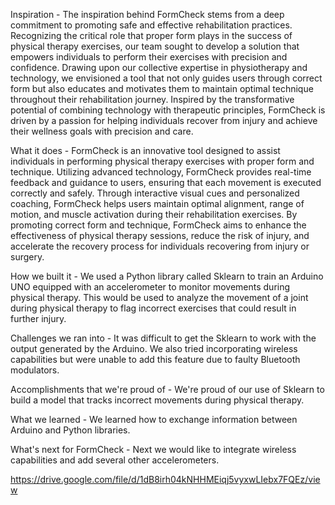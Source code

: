 Inspiration - 
The inspiration behind FormCheck stems from a deep commitment to promoting safe and effective rehabilitation practices. Recognizing the critical role that proper form plays in the success of physical therapy exercises, our team sought to develop a solution that empowers individuals to perform their exercises with precision and confidence. Drawing upon our collective expertise in physiotherapy and technology, we envisioned a tool that not only guides users through correct form but also educates and motivates them to maintain optimal technique throughout their rehabilitation journey. Inspired by the transformative potential of combining technology with therapeutic principles, FormCheck is driven by a passion for helping individuals recover from injury and achieve their wellness goals with precision and care.

What it does - 
FormCheck is an innovative tool designed to assist individuals in performing physical therapy exercises with proper form and technique. Utilizing advanced technology, FormCheck provides real-time feedback and guidance to users, ensuring that each movement is executed correctly and safely. Through interactive visual cues and personalized coaching, FormCheck helps users maintain optimal alignment, range of motion, and muscle activation during their rehabilitation exercises. By promoting correct form and technique, FormCheck aims to enhance the effectiveness of physical therapy sessions, reduce the risk of injury, and accelerate the recovery process for individuals recovering from injury or surgery.

How we built it - 
We used a Python library called Sklearn to train an Arduino UNO equipped with an accelerometer to monitor movements during physical therapy. This would be used to analyze the movement of a joint during physical therapy to flag incorrect exercises that could result in further injury.

Challenges we ran into - 
It was difficult to get the Sklearn to work with the output generated by the Arduino. We also tried incorporating wireless capabilities but were unable to add this feature due to faulty Bluetooth modulators.

Accomplishments that we're proud of - 
We're proud of our use of Sklearn to build a model that tracks incorrect movements during physical therapy.

What we learned - 
We learned how to exchange information between Arduino and Python libraries.

What's next for FormCheck - 
Next we would like to integrate wireless capabilities and add several other accelerometers.

https://drive.google.com/file/d/1dB8irh04kNHHMEiqj5vyxwLIebx7FQEz/view
